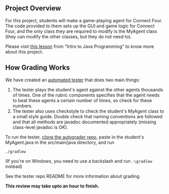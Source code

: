## Project Overview

For this project, students will make a game-playing agent for Connect Four. The code provided to them sets up the GUI and game logic for Connect Four, and the only class they are required to modify is the MyAgent class (they can modify the other classes, but they do not need to).

Please visit [this lesson](https://www.udacity.com/course/viewer#!/c-cs046/l-3064138744/e-3054808770/m-3093088645) from  "Intro to Java Programming" to know more about this project.

## How Grading Works

We have created an [automated tester][1] that does two main things:

1. The tester plays the student's agent against the other agents thousands of times. One of the rubric components specifies that the agent needs to beat these agents a certain number of times, so check for these numbers.
2. The tester also uses checkstyle to check the student's MyAgent class to a small style guide. Double check that naming conventions are followed and that all methods are javadoc documented appropriately (missing class-level javadoc is OK).

To run the tester, [clone the autograder repo][1], paste in the student's MyAgent.java in the src/main/java directory, and run

```
./gradlew
```


(If you're on Windows, you need to use a backslash and run `.\gradlew` instead)

See the tester repo README for more information about grading.

[1]: https://github.com/udacity/connect-four-tester


**This review may take upto an hour to finish.**
